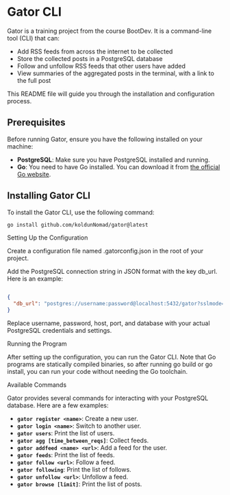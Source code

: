 # Gator CLI
Gator is a training project from the course BootDev. It is a command-line tool (CLI) that can:
- Add RSS feeds from across the internet to be collected
- Store the collected posts in a PostgreSQL database
- Follow and unfollow RSS feeds that other users have added
- View summaries of the aggregated posts in the terminal, with a link to the full post

This README file will guide you through the installation and configuration process.
  
## Prerequisites
Before running Gator, ensure you have the following installed on your machine:
-  **PostgreSQL**: Make sure you have PostgreSQL installed and running.
-  **Go**: You need to have Go installed. You can download it from [the official Go website](https://golang.org/dl/).

  

## Installing Gator CLI
  

To install the Gator CLI, use the following command:
```bash
go install github.com/koldunNomad/gator@latest
```

Setting Up the Configuration

Create a configuration file named .gatorconfig.json in the root of your project.

Add the PostgreSQL connection string in JSON format with the key db_url. Here is an example:

```json

{
  "db_url": "postgres://username:password@localhost:5432/gator?sslmode=disable"
}

```

Replace username, password, host, port, and database with your actual PostgreSQL credentials and settings.

  

Running the Program

After setting up the configuration, you can run the Gator CLI. Note that Go programs are statically compiled binaries, so after running go build or go install, you can run your code without needing the Go toolchain.

Available Commands

Gator provides several commands for interacting with your PostgreSQL database. Here are a few examples:

- **`gator register <name>`**: Create a new user.
- **`gator login <name>`**: Switch to another user.
- **`gator users`**: Print the list of users.
- **`gator agg [time_between_reqs]`**: Collect feeds.
- **`gator addfeed <name> <url>`**: Add a feed for the user.
- **`gator feeds`**: Print the list of feeds.
- **`gator follow <url>`**: Follow a feed.
- **`gator following`**: Print the list of follows.
- **`gator unfollow <url>`**: Unfollow a feed.
- **`gator browse [limit]`**: Print the list of posts.
